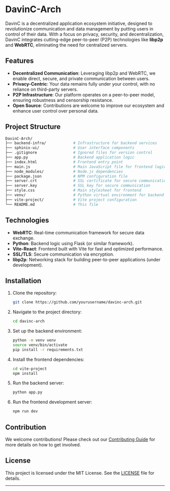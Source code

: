 # DavinC-Arch

DavinC is a decentralized application ecosystem initiative, designed to revolutionize communication and data management by putting users in control of their data. With a focus on privacy, security, and decentralization, DavinC integrates cutting-edge peer-to-peer (P2P) technologies like **libp2p** and **WebRTC**, eliminating the need for centralized servers.

## Features

- **Decentralized Communication**: Leveraging libp2p and WebRTC, we enable direct, secure, and private communication between users.
- **Privacy-Centric**: Your data remains fully under your control, with no reliance on third-party servers.
- **P2P Infrastructure**: Our platform operates on a peer-to-peer model, ensuring robustness and censorship resistance.
- **Open Source**: Contributions are welcome to improve our ecosystem and enhance user control over personal data.

## Project Structure

```bash
DavinC-Arch/
├── backend-infra/            # Infrastructure for backend services
├── sphinix-ui/               # User interface components
├── .gitignore                # Ignored files for version control
├── app.py                    # Backend application logic
├── index.html                # Frontend entry point
├── main.js                   # Main JavaScript file for frontend logic
├── node_modules/             # Node.js dependencies
├── package.json              # NPM configuration file
├── server.crt                # SSL certificate for secure communication
├── server.key                # SSL key for secure communication
├── style.css                 # Main stylesheet for frontend
├── venv/                     # Python virtual environment for backend
├── vite-project/             # Vite project configuration
└── README.md                 # This file
```

## Technologies

- **WebRTC**: Real-time communication framework for secure data exchange.
- **Python**: Backend logic using Flask (or similar framework).
- **Vite-React**: Frontend built with Vite for fast and optimized performance.
- **SSL/TLS**: Secure communication via encryption.
- **libp2p**: Networking stack for building peer-to-peer applications (under development).

## Installation

1. Clone the repository:

   ```bash
   git clone https://github.com/yourusername/davinc-arch.git
   ```

2. Navigate to the project directory:

   ```bash
   cd davinc-arch
   ```

3. Set up the backend environment:

   ```bash
   python -m venv venv
   source venv/bin/activate
   pip install -r requirements.txt
   ```

4. Install the frontend dependencies:

   ```bash
   cd vite-project
   npm install
   ```

5. Run the backend server:

   ```bash
   python app.py
   ```

6. Run the frontend development server:

   ```bash
   npm run dev
   ```

## Contribution

We welcome contributions! Please check out our [Contributing Guide](CONTRIBUTING.md) for more details on how to get involved.

## License

This project is licensed under the MIT License. See the [LICENSE](LICENSE) file for details.

---
